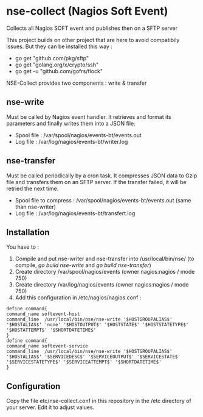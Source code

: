 # nse-collect (Nagios Soft Event)
Collects all Nagios SOFT event and publishes then on a SFTP server

This project builds on other project that are here to avoid compatibily issues. But they can be installed this way : 
* go get "github.com/pkg/sftp"
* go get "golang.org/x/crypto/ssh"
* go get -u "github.com/gofrs/flock"

NSE-Collect provides two components : write & transfer

## nse-write
Must be called by Nagios event handler. It retrieves and format its parameters and finally writes them into a JSON file.
* Spool file : /var/spool/nagios/events-bt/events.out
* Log file : /var/log/nagios/events-bt/writer.log

## nse-transfer
Must be called periodically by a cron task. It compresses JSON data to Gzip file and transfers them on an SFTP server. If the transfer failed, it will be retried the next time. 
* Spool file to compress : /var/spool/nagios/events-bt/events.out (same than nse-writer)
* Log file : /var/log/nagios/events-bt/transfert.log

## Installation
You have to : 
1. Compile and put nse-writer and nse-transfer into /usr/local/bin/nse/ (to compile, *go build nse-write* and *go build nse-transfer*)
2. Create directory /var/spool/nagios/events (owner nagios:nagios / mode 750)
3. Create directory /var/log/nagios/events (owner nagios:nagios / mode 750)
4. Add this configuration in /etc/nagios/nagios.conf :
```
define command{
command_name softevent-host
command_line  /usr/local/bin/nse/nse-write '$HOSTGROUPALIAS$' '$HOSTALIAS$' 'none' '$HOSTOUTPUT$' '$HOSTSTATE$' '$HOSTSTATETYPE$' '$HOSTATTEMPT$' '$SHORTDATETIME$'
}
define command{
command_name softevent-service
command_line  /usr/local/bin/nse/nse-write '$HOSTGROUPALIAS$' '$HOSTALIAS$' '$SERVICEDESC$' '$SERVICEOUTPUT$' '$SERVICESTATE$' '$SERVICESTATETYPE$' '$SERVICEATTEMPT$' '$SHORTDATETIME$'
}
```

## Configuration
Copy the file etc/nse-collect.conf in this repository in the /etc directory of your server. Edit it to adjust values. 

